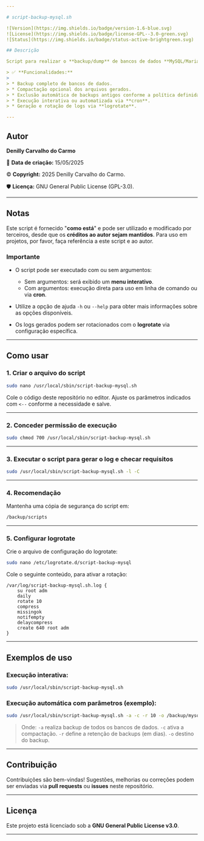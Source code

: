 ```yaml
---

# script-backup-mysql.sh

![Version](https://img.shields.io/badge/version-1.6-blue.svg)
![License](https://img.shields.io/badge/license-GPL--3.0-green.svg)
![Status](https://img.shields.io/badge/status-active-brightgreen.svg)

## Descrição

Script para realizar o **backup/dump** de bancos de dados **MySQL/MariaDB**, com funcionalidades adicionais de **compactação** e **exclusão automática de backups antigos**.

> ✅ **Funcionalidades:**
>
> * Backup completo de bancos de dados.
> * Compactação opcional dos arquivos gerados.
> * Exclusão automática de backups antigos conforme a política definida.
> * Execução interativa ou automatizada via **cron**.
> * Geração e rotação de logs via **logrotate**.

---
```


## Autor

**Denilly Carvalho do Carmo**

📅 **Data de criação:** 15/05/2025

©️ **Copyright:** 2025 Denilly Carvalho do Carmo.

🛡️ **Licença:** GNU General Public License (GPL-3.0).

---

## Notas

Este script é fornecido "**como está**" e pode ser utilizado e modificado por terceiros, desde que os **créditos ao autor sejam mantidos**. Para uso em projetos, por favor, faça referência a este script e ao autor.

### Importante

* O script pode ser executado com ou sem argumentos:

  * Sem argumentos: será exibido um **menu interativo**.
  * Com argumentos: execução direta para uso em linha de comando ou via **cron**.

* Utilize a opção de ajuda `-h` ou `--help` para obter mais informações sobre as opções disponíveis.

* Os logs gerados podem ser rotacionados com o **logrotate** via configuração específica.

---

## Como usar

### 1. Criar o arquivo do script

```bash
sudo nano /usr/local/sbin/script-backup-mysql.sh
```

Cole o código deste repositório no editor. Ajuste os parâmetros indicados com `<--` conforme a necessidade e salve.

---

### 2. Conceder permissão de execução

```bash
sudo chmod 700 /usr/local/sbin/script-backup-mysql.sh
```

---

### 3. Executar o script para gerar o log e checar requisitos

```bash
sudo /usr/local/sbin/script-backup-mysql.sh -l -C
```

---

### 4. Recomendação

Mantenha uma cópia de segurança do script em:

```bash
/backup/scripts
```

---

### 5. Configurar logrotate

Crie o arquivo de configuração do logrotate:

```bash
sudo nano /etc/logrotate.d/script-backup-mysql
```

Cole o seguinte conteúdo, para ativar a rotação:

```logrotate
/var/log/script-backup-mysql.sh.log {
    su root adm
    daily
    rotate 10
    compress
    missingok
    notifempty
    delaycompress
    create 640 root adm
}
```

---

## Exemplos de uso

### Execução interativa:

```bash
sudo /usr/local/sbin/script-backup-mysql.sh
```

### Execução automática com parâmetros (exemplo):

```bash
sudo /usr/local/sbin/script-backup-mysql.sh -a -c -r 10 -o /backup/mysql
```

> Onde:
> `-a` realiza backup de todos os bancos de dados.
> `-c` ativa a compactação.
> `-r` define a retenção de backups (em dias).
> `-o` destino do backup.

---

## Contribuição

Contribuições são bem-vindas!
Sugestões, melhorias ou correções podem ser enviadas via **pull requests** ou **issues** neste repositório.

---

## Licença

Este projeto está licenciado sob a **GNU General Public License v3.0**.

---

